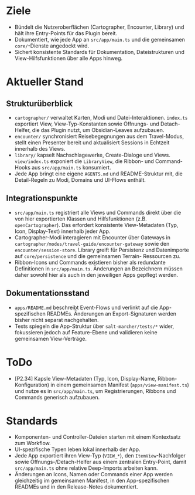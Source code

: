 # Ziele
- Bündelt die Nutzeroberflächen (Cartographer, Encounter, Library) und hält ihre Entry-Points für das Plugin bereit.
- Dokumentiert, wie jede App an `src/app/main.ts` und die gemeinsamen `core/`-Dienste angedockt wird.
- Sichert konsistente Standards für Dokumentation, Dateistrukturen und View-Hilfsfunktionen über alle Apps hinweg.

# Aktueller Stand
## Strukturüberblick
- `cartographer/` verwaltet Karten, Modi und Datei-Interaktionen. `index.ts` exportiert View, View-Typ-Konstanten sowie Öffnungs-
  und Detach-Helfer, die das Plugin nutzt, um Obsidian-Leaves aufzubauen.
- `encounter/` synchronisiert Reisebegegnungen aus dem Travel-Modus, stellt einen Presenter bereit und aktualisiert Sessions in
  Echtzeit innerhalb des Views.
- `library/` kapselt Nachschlagewerke, Create-Dialoge und Views. `view/index.ts` exponiert die `LibraryView`, die Ribbon- und
  Command-Hooks aus `src/app/main.ts` konsumiert.
- Jede App bringt eine eigene `AGENTS.md` und README-Struktur mit, die Detail-Regeln zu Modi, Domains und UI-Flows enthält.

## Integrationspunkte
- `src/app/main.ts` registriert alle Views und Commands direkt über die von hier exportierten Klassen und Hilfsfunktionen (z.B.
  `openCartographer`). Das erfordert konsistente View-Metadaten (Typ, Icon, Display-Text) innerhalb jeder App.
- Cartographer-Modi interagieren mit Encounter über Gateways in `cartographer/modes/travel-guide/encounter-gateway` sowie den
  `encounter/session-store`. Library greift für Persistenz und Datenimporte auf `core/persistence` und die gemeinsamen Terrain-
  Ressourcen zu.
- Ribbon-Icons und Commands existieren bisher als redundante Definitionen in `src/app/main.ts`. Änderungen an Bezeichnern müssen
  daher sowohl hier als auch in den jeweiligen Apps gepflegt werden.

## Dokumentationsstand
- `apps/README.md` beschreibt Event-Flows und verlinkt auf die App-spezifischen READMEs. Änderungen an Export-Signaturen werden
  bisher nicht separat nachgehalten.
- Tests spiegeln die App-Struktur über `salt-marcher/tests/*` wider, fokussieren jedoch auf Feature-Ebene und validieren keine
  gemeinsamen View-Verträge.

# ToDo
- [P2.34] Kapsle View-Metadaten (Typ, Icon, Display-Name, Ribbon-Konfiguration) in einem gemeinsamen Manifest (`apps/view-manifest.ts`) und nutze es in `src/app/main.ts`, um Registrierungen, Ribbons und Commands generisch aufzubauen.

# Standards
- Komponenten- und Controller-Dateien starten mit einem Kontextsatz zum Workflow.
- UI-spezifische Typen leben lokal innerhalb der App.
- Jede App exportiert ihren View-Typ (`VIEW_*`), den `ItemView`-Nachfolger sowie Öffnungs-/Detach-Helfer aus einem zentralen
  Entry-Point, damit `src/app/main.ts` ohne relative Deep-Imports arbeiten kann.
- Änderungen an Icons, Namen oder Commands einer App werden gleichzeitig im gemeinsamen Manifest, in den App-spezifischen
  READMEs und in den Release-Notes dokumentiert.

